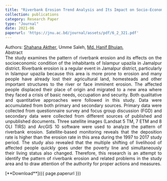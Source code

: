 ```yaml
---
title: "Riverbank Erosion Trend Analysis and Its Impact on Socio-Economic Condition of the Inhabitants of Islampur Upazila in Jamalpur District"
collection: publications
category: Research Paper
type: "Journal"
date: 2021-06
paperurl: 'https://jnu.ac.bd/journal/assets/pdf/6_2_321.pdf'
---
```

<p style="text-align: justify;">
Authors: <a href="https://www.linkedin.com/in/shahana-akther-3a08a458/">Shahana Akther</a>, Umme Saleh, <a href="https://hanifbhuian.github.io/">Md. Hanif Bhuian</a>, 
<br>
Abstract
<br>
The study examines the pattern of riverbank erosion and its effects on the socioeconomic condition of the inhabitants of Islampur upazila in Jamalpur district. Riverbank erosion is a regular event in Jamalpur district, particularly in Islampur upazila because this area is more prone to erosion and many people have already lost their agricultural land, homesteads and other important structures to the river or face imminent erosion. The affected people displaced their place of origin and migrated to a new area where they faced a crisis of basic needs, occupation and security. Both qualitative and quantitative approaches were followed in this study. Data were accumulated from both primary and secondary sources. Primary data were collected from questionnaire survey and focus group discussion (FGD) and secondary data were collected from different sources of published and unpublished documents. Three satellite images (Landsat 5 TM, 7 ETM and 8 OLI TIRS) and ArcGIS 10 software were used to analyze the pattern of riverbank erosion. Satellite-based monitoring reveals that the deposition rate is higher than the erosion rate in this area during the 1997 to 2017 study period. The study also revealed that the multiple shifting of livelihood of affected people quickly goes under the poverty line and simultaneously their living status also changed. Therefore, this research is an attempt to identify the pattern of riverbank erosion and related problems in the study area and to draw attention of the authority for proper actions and measures.
</p>
[**Download**]({{ page.paperurl }})
